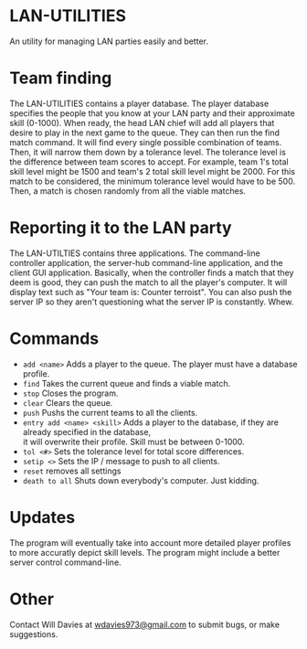 # LAN-UTILITIES
An utility for managing LAN parties easily and better.

# Team finding
The LAN-UTILITIES contains a player database. The player database specifies the people that you know at your LAN party
and their approximate skill (0-1000). When ready, the head LAN chief will add all players that desire to play in the next
game to the queue. They can then run the find match command. It will find every single possible combination of teams.
Then, it will narrow them down by a tolerance level. The tolerance level is the difference between team scores to accept. For
example, team 1's total skill level might be 1500  and team's 2 total skill level might be 2000. For this match to be considered,
the minimum tolerance level would have to be 500. Then, a match is chosen randomly from all the viable matches.

# Reporting it to the LAN party
The LAN-UTILTIES contains three applications. The command-line controller application, the server-hub command-line application, and the
client GUI application. Basically, when the controller finds a match that they deem is good, they can push the match to all the 
player's computer. It will display text such as "Your team is: Counter terroist". You can also push the server IP so they aren't
questioning what the server IP is constantly. Whew.

# Commands
* ```add <name>``` Adds a player to the queue. The player must have a database profile.  
* ```find``` Takes the current queue and finds a viable match.  
* ```stop``` Closes the program.  
* ```clear``` Clears the queue.  
* ```push``` Pushs the current teams to all the clients.  
* ```entry add <name> <skill>``` Adds a player to the database, if they are already specified in the database,   
it will overwrite their profile. Skill must be between 0-1000.  
* ```tol <#>``` Sets the tolerance level for total score differences.  
* ```setip <>``` Sets the IP / message to push to all clients.  
* ```reset``` removes all settings  
* ```death to all``` Shuts down everybody's computer. Just kidding.  

# Updates
The program will eventually take into account more detailed player profiles to more accuratly depict skill levels.
The program might include a better server control command-line.

# Other
Contact Will Davies at wdavies973@gmail.com to submit bugs, or make suggestions.
